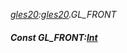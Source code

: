_[gles20](../../modules/gles20/gles20-module.md):[gles20](../../modules/gles20/gles20-module.md).GL\_FRONT_
##### Const GL\_FRONT:[Int](../../modules/wonkey/wonkey-types-int.md)

